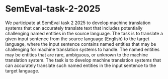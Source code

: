 # SemEval-task-2-2025

We participate at SemEval task 2 2025 to develop machine translation systems that can accurately translate text that includes potentially challenging named entities in the source language. The task is to translate a given input sentence from the source language (English) to the target language, where the input sentence contains named entities that may be challenging for machine translation systems to handle. The named entities may be entities that are rare, ambiguous, or unknown to the machine translation system. The task is to develop machine translation systems that can accurately translate such named entities in the input sentence to the target language.
